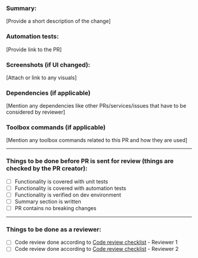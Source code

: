 ### Summary:
[Provide a short description of the change]

### Automation tests:
[Provide link to the PR]

### Screenshots (if UI changed):
[Attach or link to any visuals]

### Dependencies (if applicable)
[Mention any dependencies like other PRs/services/issues that have to be considered by reviewer]

### Toolbox commands (if applicable)
[Mention any toolbox commands related to this PR and how they are used]

---
### Things to be done before PR is sent for review (things are checked by the PR creator):

- [ ] Functionality is covered with unit tests
- [ ] Functionality is covered with automation tests
- [ ] Functionality is verified on dev environment
- [ ] Summary section is written
- [ ] PR contains no breaking changes

---
### Things to be done as a reviewer:
- [ ] Code review done according to [Code review checklist](https://app.clickup.com/6633470/v/dc/6adzy-31521/6adzy-116481) - Reviewer 1
- [ ] Code review done according to [Code review checklist](https://app.clickup.com/6633470/v/dc/6adzy-31521/6adzy-116481) - Reviewer 2
